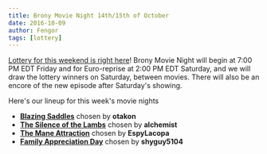 ```yaml
---
title: Brony Movie Night 14th/15th of October
date: 2016-10-09
author: Fengor
tags: [lottery]
---
```

[Lottery for this weekend is right here][lotto]! Brony Movie Night will begin at 7:00 PM EDT Friday and for Euro-reprise at 2:00 PM EDT Saturday, and we will draw the lottery winners on Saturday, between movies. There will also be an encore of the new episode after Saturday's showing.

Here's our lineup for this week's movie nights

 - **[Blazing Saddles][m1]** chosen by **otakon**
 - **[The Silence of the Lambs][m2]** chosen by **alchemist**
 - **[The Mane Attraction][p1]** chosen by **EspyLacopa**
 - **[Family Appreciation Day][p2]** chosen by **shyguy5104**
  
[m1]: http://www.imdb.com/title/tt0071230/
[m2]: http://www.imdb.com/title/tt0102926/
[p1]: http://www.imdb.com/title/tt4534340/
[p2]: http://www.imdb.com/title/tt2135785/
[lotto]: https://bronystate.typeform.com/to/ZkBad8
